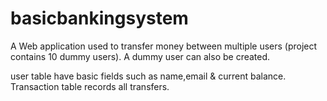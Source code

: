 # basicbankingsystem
A Web application used to transfer money between multiple users (project contains 10 dummy users).
A dummy user can also be created.

user table have basic fields such as name,email & current balance.
Transaction table records all transfers.
